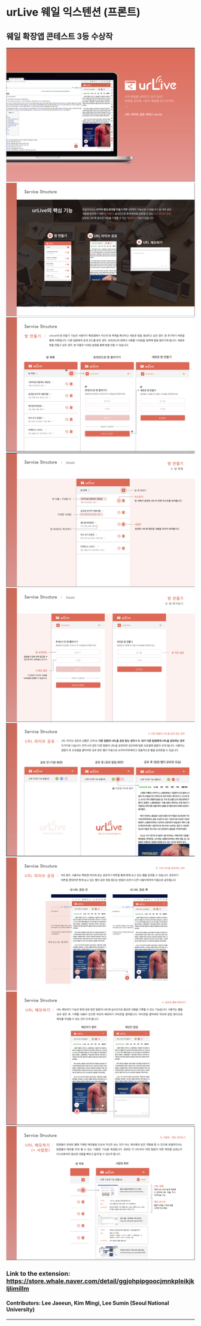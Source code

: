 # urLive 웨일 익스텐션 (프론트)


## 웨일 확장앱 콘테스트 3등 수상작
<img src="gitImageSrc/main.png">
<img src="gitImageSrc/service-structure.png">
<img src="gitImageSrc/ss1.png">
<img src="gitImageSrc/ss2.png">
<img src="gitImageSrc/ss3.png">
<img src="gitImageSrc/ss4.png">
<img src="gitImageSrc/ss5.png">
<img src="gitImageSrc/ss6.png">
<img src="gitImageSrc/ss7.png">


### Link to the extension: <https://store.whale.naver.com/detail/ggjohpipgoocjmnkpleikjkljlimillm>



#### Contributors: Lee Jaeeun, Kim Mingi, Lee Sumin (Seoul National University) 

<hr/>

